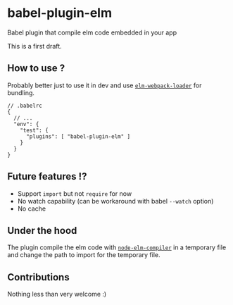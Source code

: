 # babel-plugin-elm

Babel plugin that compile elm code embedded in your app

This is a first draft.

## How to use ?

Probably better just to use it in dev and use [`elm-webpack-loader`](https://github.com/elm-community/elm-webpack-loader) for bundling.

```
// .babelrc
{
  // ...
  "env": {
    "test": {
      "plugins": [ "babel-plugin-elm" ]
    }
  }
}
```

## Future features !?

* Support `import` but not `require` for now
* No watch capability (can be workaround with babel `--watch` option)
* No cache

## Under the hood

The plugin compile the elm code with [`node-elm-compiler`](https://github.com/rtfeldman/node-elm-compiler) in a temporary file and change the path to import for the temporary file.

## Contributions

Nothing less than very welcome :)